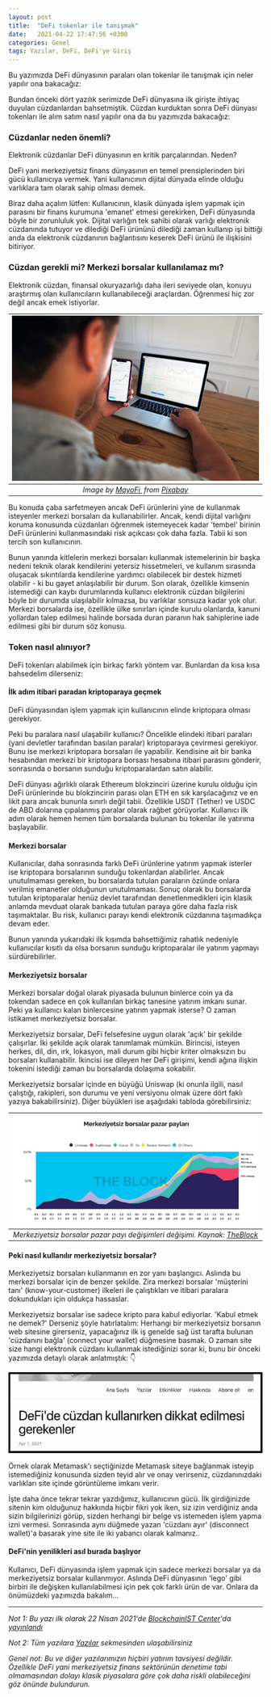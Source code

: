 ```yaml
---
layout: post
title:  "DeFi tokenlar ile tanışmak"
date:   2021-04-22 17:47:56 +0300
categories: Genel
tags: Yazılar, DeFi, DeFi'ye Giriş
---
```



Bu yazımızda DeFi dünyasının paraları olan tokenlar ile tanışmak için neler yapılır ona bakacağız:

Bundan önceki dört yazılık serimizde DeFi dünyasına ilk girişte ihtiyaç duyulan cüzdanlardan bahsetmiştik. Cüzdan kurduktan sonra DeFi dünyası tokenları ile alım satım nasıl yapılır ona da bu yazımızda bakacağız: 

### Cüzdanlar neden önemli?
Elektronik cüzdanlar DeFi dünyasının en kritik parçalarından. Neden?

DeFi yani merkeziyetsiz finans dünyasının en temel prensiplerinden biri gücü kullanıcıya vermek. Yani kullanıcının dijital dünyada elinde olduğu varlıklara tam olarak sahip olması demek. 

Biraz daha açalım lütfen: Kullanıcının, klasik dünyada işlem yapmak için parasını bir finans kurumuna 'emanet' etmesi gerekirken, DeFi dünyasında böyle bir zorunluluk yok. Dijital varlığın tek sahibi olarak varlığı elektronik cüzdanında tutuyor ve dilediği DeFi ürününü dilediği zaman kullanıp işi bittiği anda da elektronik cüzdanının bağlantısını keserek DeFi ürünü ile ilişkisini bitiriyor. 

### Cüzdan gerekli mi? Merkezi borsalar kullanılamaz mı?
Elektronik cüzdan, finansal okuryazarlığı daha ileri seviyede olan, konuyu araştırmış olan kullanıcıların kullanabileceği araçlardan. Öğrenmesi hiç zor değil ancak emek istiyorlar. 

| ![man_computer](/assets/man-5782412_800.jpg) | 
|:--:| 
| *Image by [MayoFi ](https://pixabay.com/users/mayofi-19152356/) from [Pixabay](https://pixabay.com/)*|

Bu konuda çaba sarfetmeyen ancak DeFi ürünlerini yine de kullanmak isteyenler merkezi borsaları da kullanabilirler. Ancak, kendi dijital varlığını koruma konusunda cüzdanları öğrenmek istemeyecek kadar 'tembel' birinin DeFi ürünlerini kullanmasındaki risk açıkcası çok daha fazla. Tabii ki son tercih son kullanıcının. 

Bunun yanında kitlelerin merkezi borsaları kullanmak istemelerinin bir başka nedeni teknik olarak kendilerini yetersiz hissetmeleri, ve kullanım sırasında oluşacak sıkıntılarda kendilerine yardımcı olabilecek bir destek hizmeti olabilir - ki bu gayet anlaşılabilir bir durum. Son olarak, özellikle kimsenin istemediği can kaybı durumlarında kullanıcı elektronik cüzdan bilgilerini böyle bir durumda ulaşılabilir kılmazsa, bu varlıklar sonsuza kadar yok olur. Merkezi borsalarda ise, özellikle ülke sınırları içinde kurulu olanlarda, kanuni yollardan talep edilmesi halinde borsada duran paranın hak sahiplerine iade edilmesi gibi bir durum söz konusu. 

### Token nasıl alınıyor?
DeFi tokenları alabilmek için birkaç farklı yöntem var. Bunlardan da kısa kısa bahsedelim dilerseniz: 

#### İlk adım itibari paradan kriptoparaya geçmek
DeFi dünyasından işlem yapmak için kullanıcının elinde kriptopara olması gerekiyor.

Peki bu paralara nasıl ulaşabilir kullanıcı? Öncelikle elindeki itibari paraları (yani devletler tarafından basılan paralar) kriptoparaya çevirmesi gerekiyor. Bunu ise merkezi kriptopara borsaları ile yapabilir. Kendisine ait bir banka hesabından merkezi bir kriptopara borsası hesabına itibari parasını gönderir,  sonrasında o borsanın sunduğu kriptoparalardan satın alabilir. 

DeFi dünyası ağırlıklı olarak Ethereum blokzinciri üzerine kurulu olduğu için DeFi ürünlerinde bu blokzincirin parası olan ETH en sık karşılacağınız ve en likit para ancak bununla sınırlı değil tabii. Özellikle USDT (Tether) ve USDC de ABD dolarına çıpalanmış paralar olarak rağbet görüyorlar. Kullanıcı ilk adım olarak hemen hemen tüm borsalarda bulunan bu tokenlar ile yatırıma başlayabilir.  

#### Merkezi borsalar
Kullanıcılar, daha sonrasında farklı DeFi ürünlerine yatırım yapmak isterler ise kriptopara borsalarının sunduğu tokenlardan alabilirler. Ancak unutulmaması gereken, bu borsalarda tutulan paraların özünde onlara verilmiş emanetler olduğunun unutulmaması. Sonuç olarak bu borsalarda tutulan kriptoparalar henüz devlet tarafından denetlenmedikleri için klasik anlamda mevduat olarak bankada tutulan paraya göre daha fazla risk taşımaktalar. Bu risk, kullanıcı parayı kendi elektronik cüzdanına taşımadıkça devam eder. 

Bunun yanında yukarıdaki ilk kısımda bahsettiğimiz rahatlık nedeniyle kullanıcılar kısıtlı da olsa borsanın sunduğu kriptoparalar ile yatırım yapmayı sürdürebilirler. 

#### Merkeziyetsiz borsalar
Merkezi borsalar doğal olarak piyasada bulunun binlerce coin ya da tokendan sadece en çok kullanılan birkaç tanesine yatırım imkanı sunar. Peki ya kullanıcı kalan binlercesine yatırım yapmak isterse? O zaman istikamet merkeziyetsiz borsalar. 

Merkeziyetsiz borsalar, DeFi felsefesine uygun olarak 'açık' bir şekilde çalışırlar. İki şekilde açık olarak tanımlamak mümkün. Birincisi, isteyen herkes, dil, din, ırk, lokasyon, mali durum gibi hiçbir kriter olmaksızın bu borsaları kullanabilir. İkincisi ise dileyen her DeFi girişimi, kendi ağına ilişkin tokenini istediği zaman bu borsalarda dolaşıma sokabilir. 

Merkeziyetsiz borsalar içinde en büyüğü Uniswap (ki onunla ilgili, nasıl çalıştığı, rakipleri, son durumu ve yeni versiyonu olmak üzere dört faklı yazıya bakabilirsiniz). Diğer büyükleri ise aşağıdaki tabloda görebilirsiniz: 

| ![dexes](/assets/dexes_800.jpg) | 
|:--:| 
| *Merkeziyetsiz borsalar pazar payı değişimleri değişimi. Kaynak: [TheBlock](https://www.theblockcrypto.com/data/decentralized-finance/dex-non-custodial/share-of-dex-volume-monthly)* | 

#### Peki nasıl kullanılır merkeziyetsiz borsalar?
Merkeziyetsiz borsaları kullanmanın en zor yanı başlangıcı. Aslında bu merkezi borsalar için de benzer şekilde. Zira merkezi borsalar 'müşterini tanı' (know-your-customer) ilkeleri ile çalıştıkları ve itibari paralara dokundukları için oldukça hassaslar. 

Merkeziyetsiz borsalar ise sadece kripto para kabul ediyorlar. 'Kabul etmek ne demek?' Derseniz şöyle hatırlatalım: Herhangi bir merkeziyetsiz borsanın web sitesine girerseniz, yapacağınız ilk iş genelde sağ üst tarafta bulunan 'cüzdanını bağla' (connect your wallet) düğmesine basmak. O zaman site size hangi elektronik cüzdanı kullanmak istediğinizi sorar ki, bunu bir önceki yazımızda detaylı olarak anlatmıştık: 👇

<a href="/genel/2021/04/01/Defide-cuzdan-kullanirken-dikkat-edilmesi-gerekenler.html">
         <img alt="Tweet" src="/assets/defide_baslik.png"></a>

Örnek olarak Metamask'ı seçtiğinizde Metamask siteye bağlanmak isteyip istemediğiniz konusunda sizden teyid alır ve onay verirseniz, cüzdanınızdaki varlıkları site içinde görüntüleme imkanı verir. 

İşte daha önce tekrar tekrar yazdığımız, kullanıcının gücü. İlk girdiğinizde sitenin kim olduğunuz hakkında hiçbir fikri yok iken, siz izin verdiğiniz anda sizin bilgilerinizi görüp, sizden herhangi bir belge vs istemeden işlem yapma izni vermesi. Sonrasında aynı düğmede yazan 'cüzdanı ayır' (disconnect wallet)'a basarak yine site ile iki yabancı olarak kalmanız.. 

#### DeFi'nin yenilikleri asıl burada başlıyor
Kullanıcı, DeFi dünyasında işlem yapmak için sadece merkezi borsalar ya da merkeziyetsiz borsalar kullanmıyor. Aslında DeFi dünyasının 'lego' gibi birbiri ile değişken kullanılabilmesi için pek çok farklı ürün de var. Onlara da önümüzdeki yazımızda bakalım...

---

*Not 1: Bu yazı ilk olarak 22 Nisan 2021'de [BlockchainIST Center](https://medium.com/blockchainist-center)'da [yayınlandı](https://medium.com/blockchainist-center/defi-tokenlar%C4%B1-i%CC%87le-tan%C4%B1%C5%9Fmak-4d713e59cc3a)*

*Not 2: Tüm yazılara [Yazılar](/articles/) sekmesinden ulaşabilirsiniz*

*Genel not: Bu ve diğer yazılarımızın hiçbiri yatırım tavsiyesi değildir. Özellikle DeFi yani merkeziyetsiz finans sektörünün denetime tabi olmamasından dolayı klasik piyasalara göre çok daha riskli olabileceğini göz önünde bulundurun.*
